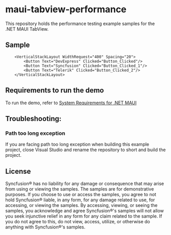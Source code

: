 # maui-tabview-performance

This repository holds the performance testing example samples for the .NET MAUI TabView.

## Sample

```xaml
    <VerticalStackLayout WidthRequest="400" Spacing="20">
        <Button Text="DevExpress" Clicked="Button_Clicked"/>
        <Button Text="Syncfusion" Clicked="Button_Clicked_1"/>
        <Button Text="Telerik" Clicked="Button_Clicked_2"/>
    </VerticalStackLayout>
```

## Requirements to run the demo

To run the demo, refer to [System Requirements for .NET MAUI](https://help.syncfusion.com/maui/system-requirements)

## Troubleshooting:
### Path too long exception

If you are facing path too long exception when building this example project, close Visual Studio and rename the repository to short and build the project.

## License

Syncfusion® has no liability for any damage or consequence that may arise from using or viewing the samples. The samples are for demonstrative purposes. If you choose to use or access the samples, you agree to not hold Syncfusion® liable, in any form, for any damage related to use, for accessing, or viewing the samples. By accessing, viewing, or seeing the samples, you acknowledge and agree Syncfusion®'s samples will not allow you seek injunctive relief in any form for any claim related to the sample. If you do not agree to this, do not view, access, utilize, or otherwise do anything with Syncfusion®'s samples.